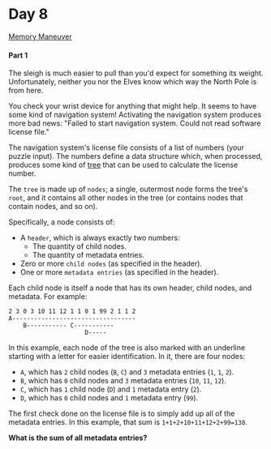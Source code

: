 # Day 8
[Memory Maneuver](https://adventofcode.com/2018/day/8)

#### Part 1

The sleigh is much easier to pull than you'd expect for something its weight. Unfortunately, neither you nor the Elves know which way the North Pole is from here.

You check your wrist device for anything that might help. It seems to have some kind of navigation system! Activating the navigation system produces more bad news: "Failed to start navigation system. Could not read software license file."

The navigation system's license file consists of a list of numbers (your puzzle input). The numbers define a data structure which, when processed, produces some kind of [tree](https://en.wikipedia.org/wiki/Tree_(data_structure)) that can be used to calculate the license number.

The `tree` is made up of `nodes`; a single, outermost node forms the tree's `root`, and it contains all other nodes in the tree (or contains nodes that contain nodes, and so on).

Specifically, a node consists of:

  - A `header`, which is always exactly two numbers:
      - The quantity of child nodes.
      - The quantity of metadata entries.
  - Zero or more `child nodes` (as specified in the header).
  - One or more `metadata entries` (as specified in the header).

Each child node is itself a node that has its own header, child nodes, and metadata. For example:
```
2 3 0 3 10 11 12 1 1 0 1 99 2 1 1 2
A----------------------------------
    B----------- C-----------
                     D-----
```
In this example, each node of the tree is also marked with an underline starting with a letter for easier identification. In it, there are four nodes:

  - `A`, which has `2` child nodes (`B`, `C`) and `3` metadata entries (`1`, `1`, `2`).
  - `B`, which has `0` child nodes and `3` metadata entries (`10`, `11`, `12`).
  - `C`, which has `1` child node (`D`) and `1` metadata entry (`2`).
  - `D`, which has `0` child nodes and `1` metadata entry (`99`).

The first check done on the license file is to simply add up all of the metadata entries. In this example, that sum is `1+1+2+10+11+12+2+99=138`.

**What is the sum of all metadata entries?**

